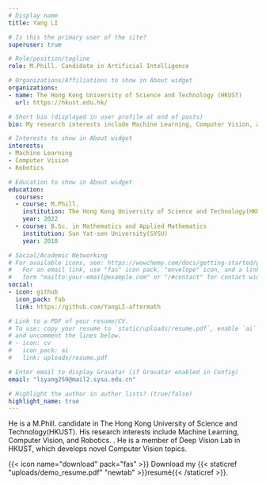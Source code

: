 ```yaml
---
# Display name
title: Yang LI

# Is this the primary user of the site?
superuser: true

# Role/position/tagline
role: M.Phill. Candidate in Artificial Intelligence

# Organizations/Affiliations to show in About widget
organizations:
- name: The Hong Kong University of Science and Technology (HKUST)
  url: https://hkust.edu.hk/

# Short bio (displayed in user profile at end of posts)
bio: My research interests include Machine Learning, Computer Vision, and Robotics.

# Interests to show in About widget
interests:
- Machine Learning
- Computer Vision
- Robotics

# Education to show in About widget
education:
  courses:
  - course: M.Phill. 
    institution: The Hong Kong University of Science and Technology(HKUST)
    year: 2022
  - course: B.Sc. in Mathematics and Applied Mathematics
    institution: Sun Yat-sen University(SYSU)
    year: 2018

# Social/Academic Networking
# For available icons, see: https://wowchemy.com/docs/getting-started/page-builder/#icons
#   For an email link, use "fas" icon pack, "envelope" icon, and a link in the
#   form "mailto:your-email@example.com" or "/#contact" for contact widget.
social:
- icon: github
  icon_pack: fab
  link: https://github.com/YangLI-aftermath

# Link to a PDF of your resume/CV.
# To use: copy your resume to `static/uploads/resume.pdf`, enable `ai` icons in `params.toml`, 
# and uncomment the lines below.
# - icon: cv
#   icon_pack: ai
#   link: uploads/resume.pdf

# Enter email to display Gravatar (if Gravatar enabled in Config)
email: "liyang259@mail2.sysu.edu.cn"

# Highlight the author in author lists? (true/false)
highlight_name: true
---
```


He is a M.Phill. candidate in The Hong Kong University of Science and Technology(HKUST). His research interests include Machine Learning, Computer Vision, and Robotics.
. He is a member of Deep Vision Lab in HKUST, which develops novel Computer Vision topics.


{{< icon name="download" pack="fas" >}} Download my {{< staticref "uploads/demo_resume.pdf" "newtab" >}}resumé{{< /staticref >}}.
